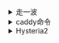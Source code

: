 <details>

<summary>走一波</summary>

```
更新安装软件 
apt update -y
apt update -y && apt upgrade -y
apt install wget curl sudo vim git -y

安装bbr
echo "net.core.default_qdisc=fq" >> /etc/sysctl.conf
echo "net.ipv4.tcp_congestion_control=bbr" >> /etc/sysctl.conf     
echo "net.ipv4.icmp_echo_ignore_all=1" >> /etc/sysctl.conf  
sysctl -p

开关IPV6
curl -O https://github.com/yvhk750/001/raw/main/sh/ipv6.sh && chmod +x ipv6.sh && sudo ./ipv6.sh

安装ssh 
wget https://github.com/yvhk750/001/raw/main/sh/key.sh --no-check-certificate&& bash key.sh yvhk750

一键安装 Hysteria2
curl -O https://raw.githubusercontent.com/yvhk750/001/refs/heads/main/sh/hy.sh && chmod +x hy.sh && ./hy.sh

caddy NaiveProxy 与 Trojan（支持CF优选IP） 
bash <(curl -s https://raw.githubusercontent.com/yvhk750/001/main/sh/nt.sh) 域名 账号 密码

安装 docker
curl -fsSL https://get.docker.com -o get-docker.sh
sh get-docker.sh

ufw防火墙控制docker 开放80 443 52022
wget -N --no-check-certificate https://github.com/yvhk750/001/raw/main/sh/ufw.sh && bash ufw.sh


安装 alist
curl -fsSL "https://alist.nn.ci/v3.sh" | bash -s install  
更新
curl -fsSL "https://alist.nn.ci/v3.sh" | bash -s update
卸载
curl -fsSL "https://alist.nn.ci/v3.sh" | bash -s uninstall

alist+arist
docker run -d --restart=always -v /etc/alist:/opt/alist/data -v /mnt:/mnt -p 5244:5244 -e PUID=0 -e PGID=0 -e UMASK=022 --name="alist" xhofe/alist-aria2:latest


# 手动设置一个密码,`NEW_PASSWORD`是指你需要设置的密码
docker exec -it alist ./alist admin set NEW_PASSWORD
```
</details>

<details>

<summary>caddy命令</summary>

```
配置重载
systemctl reload caddy
停止
systemctl stop caddy
格式化
caddy fmt /etc/caddy/Caddyfile --overwrite
启动
systemctl start caddy
服务状态
systemctl status caddy
```
</details>


<details>

<summary>Hysteria2</summary>

```
#一键安装Hysteria2
bash <(curl -fsSL https://get.hy2.sh/)

#使用自签证书
```bash
openssl req -x509 -nodes -newkey ec:<(openssl ecparam -name prime256v1) \
    -keyout /etc/hysteria/bing.key -out /etc/hysteria/bing.crt \
    -days 36500 -subj "/CN=www.bing.com" \
    -addext "subjectAltName=DNS:www.bing.com,DNS:bing.com" \
&& sudo chown hysteria /etc/hysteria/bing.key /etc/hysteria/bing.crt
```
# 端口跳跃
1，     sudo vim /etc/sysctl.conf
        # 添加或修改以下行，如已开启则跳过此步骤
        net.ipv4.ip_forward=1
        # 应用更改
        sudo sysctl -p
2，     sudo vim /etc/ufw/before.rules 
        sudo vim /etc/ufw/before6.rules

```bash
*nat
:PREROUTING ACCEPT [0:0]
:POSTROUTING ACCEPT [0:0]

-A PREROUTING -p udp --dport 10000:10010 -j REDIRECT --to-port 443

-A POSTROUTING -j MASQUERADE

COMMIT
```
sudo ufw allow 10000:10010/udp

#启动Hysteria2
systemctl start hysteria-server.service
#重启Hysteria2
systemctl restart hysteria-server.service
#查看Hysteria2状态
systemctl status hysteria-server.service
#停止Hysteria2
systemctl stop hysteria-server.service
#设置开机自启
systemctl enable hysteria-server.service
#查看日志
journalctl -u hysteria-server.service
```

服务器配置文件
```
cat << EOF > /etc/hysteria/config.yaml
listen: :443 #监听端口

#使用CA证书
#acme:
#  domains:
#    - a.com #你的域名，需要先解析到服务器ip
#  email: test@email.com

#使用自签证书
tls:
  cert: /etc/hysteria/bing.crt
  key: /etc/hysteria/bing.key

auth:
  type: password
  password: qwert5tgb #设置认证密码
  
masquerade:
  type: proxy
  proxy:
    url: https://www.bing.com #伪装网址
    rewriteHost: true
  listenHTTP: :80 
  listenHTTPS: :443 
  forceHTTPS: true 
EOF
```

</details>


<details>

<summary>docker命令</summary>

```
安装
curl -fsSL https://get.docker.com -o get-docker.sh
sh get-docker.sh
查看
docker ps -a
停止
docker stop id
启动
docker start id
重启
docker restart id
删除
docker rm -f id
docker-compose启动
docker compose up -d
docker-compose停止
docker compose down
查看网络
docker inspect id
查看日志
docker logs -f id

docker compose 更新命令
docker compose pull
docker compose up -d

```

</details>

<details>

<summary>ufw 防火墙</summary>

```
  安装
apt-get install ufw
  状态
ufw status
  开启tcp与udp端口
ufw allow 22
  删除端口
ufw delete allow 22
  启动
ufw enable
  停止
ufw disable
重置所有规则：
sudo ufw reset


------Docker网络之防火墙-----

#修改ufw默认的配置
nano /etc/default/ufw
#把DEFAULT_FORWARD_POLICY修改成下面这样
DEFAULT_FORWARD_POLICY="ACCEPT"

#修改docker.service配置，防止它修改防火墙规则
##docker.service可能在以下3个路径，选任一修改即可##
/usr/lib/systemd/system/docker.service
/etc/systemd/system/multi-user.target.wants/
/lib/systemd/system/docker.service
#修改文件
nano /usr/lib/systemd/system/docker.service
#找到 ExecStart 字段
#默认为：
ExecStart=/usr/bin/dockerd -H fd:// --containerd=/run/containerd/containerd.sock
改为
ExecStart=/usr/bin/dockerd --iptables=false -H fd:// --containerd=/run/containerd/containerd.sock

#修改docker的默认配置。注释DOCKER_OPTS这行，在参数后添加添加--iptables=false
nano /etc/default/docker
#修改文件
DOCKER_OPTS="--dns 8.8.8.8 --dns 8.8.4.4 --iptables=false"

#修改/etc/ufw/before.rules以使容器内部可以访问外网，否则任何容器内的联网操作都会被禁止
nano /etc/ufw/before.rules
#在`*filter`前面添加下面内容，根据自己具体网段往后自行添加
*nat
:POSTROUTING ACCEPT [0:0]
-A POSTROUTING ! -s 172.17.0.0/16 -j MASQUERADE
-A POSTROUTING ! -s 172.18.0.0/16 -j MASQUERADE
-A POSTROUTING ! -s 172.xx.0.0/16 -j MASQUERADE
COMMIT

#重启docker
systemctl daemon-reload && systemctl restart docker

#若不生效重启服务器
```
</details>
